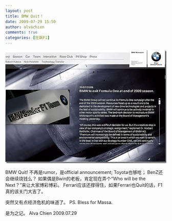 ```yaml
---
layout: post
title: BMW Quit！
date: 2009-07-29 15:50
author: alvachien
comments: true
categories: [狂飙F1]
---
```

![BMW Quite](/assets/uploads/2010/10/BWM_Quit.jpg)

BMW Quit! 不再是rumor，是official announcement;
Toyota也够呛；
BenZ还会继续烧钱么？
如果偶是Bwin的老板，肯定现在弄个“Who will be the Next？”来让大家博彩博彩。
Ferrari应该还撑得住，如果Ferrari也Quit的话，F1真的该关门大吉了。

突然又有点经济危机的味道了。
PS. Bless for Massa.

是为之记。
Alva Chien
2009.07.29
